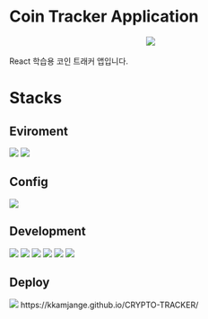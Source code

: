 # Coin Tracker Application

<div align="center">
  <img src="https://github.com/KKamjangE/CRYPTO-TRACKER/assets/105330204/dba9b9b0-f6ee-4637-91ef-e6eff59c25b0" />
</div>
<br />
React 학습용 코인 트래커 앱입니다.

# Stacks
## Eviroment
<div>
<img src="https://img.shields.io/badge/Visual Studio Code-007ACC?style=flat&logo=visualstudiocode&logoColor=white"/>
<img src="https://img.shields.io/badge/Git-F05032?style=flat&logo=git&logoColor=white"/>
</div>

## Config
<img src="https://img.shields.io/badge/Yarn-2C8EBB?style=flat&logo=Yarn&logoColor=white"/>

## Development
<div>
  <img src="https://img.shields.io/badge/Typescript-3178C6?style=flat&logo=typescript&logoColor=white"/>
  <img src="https://img.shields.io/badge/Javascript-F7DF1E?style=flat&logo=javascript&logoColor=white"/>
  <img src="https://img.shields.io/badge/React-61DAFB?style=flat&logo=react&logoColor=white"/>
  <img src="https://img.shields.io/badge/Styled Components-DB7093?style=flat&logo=styledcomponents&logoColor=white"/>
  <img src="https://img.shields.io/badge/React Query-FF4154?style=flat&logo=reactquery&logoColor=white"/>
  <img src="https://img.shields.io/badge/React Router-CA4245?style=flat&logo=reactrouter&logoColor=white"/>
</div>

## Deploy
<img src="https://img.shields.io/badge/Github Pages-222222?style=flat&logo=githubpages&logoColor=white"/>
https://kkamjange.github.io/CRYPTO-TRACKER/
